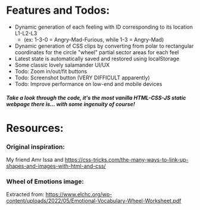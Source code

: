 # Features and Todos:

- Dynamic generation of each feeling with ID corresponding to its location L1-L2-L3 
  - (ex: 1-3-0 = Angry-Mad-Furious, while 1-3 = Angry-Mad)
- Dynamic generation of CSS clips by converting from polar to rectangular coordinates for the circle "wheel" partial sector areas for each feel
- Latest state is automatically saved and restored using localStorage
- Some classic lovely salamander UI/UX
- Todo: Zoom in/out/fit buttons
- Todo: Screenshot button (VERY DIFFICULT apparently)
- Todo: Improve performance on low-end and mobile devices


##### Take a look through the code, it's the most vanilla HTML-CSS-JS static webpage there is... with some ingenuity of course!


# Resources:

### Original inspiration:
My friend Amr Issa and https://css-tricks.com/the-many-ways-to-link-up-shapes-and-images-with-html-and-css/

### Wheel of Emotions image:
Extracted from: https://www.elchc.org/wp-content/uploads/2022/05/Emotional-Vocabulary-Wheel-Worksheet.pdf
